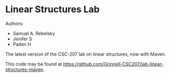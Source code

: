 # Linear Structures Lab

Authors:

* Samuel A. Rebelsky
* Jenifer S
* Paden H

The latest version of the CSC-207 lab on linear structures, now with Maven.

This code may be found at <https://github.com/Grinnell-CSC207/lab-linear-structures-maven>.


